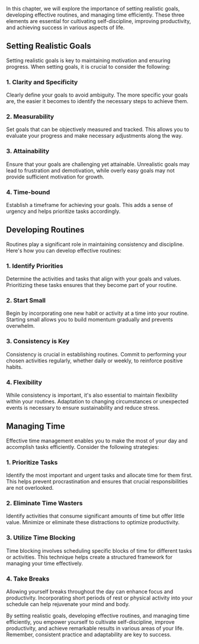 
In this chapter, we will explore the importance of setting realistic goals, developing effective routines, and managing time efficiently. These three elements are essential for cultivating self-discipline, improving productivity, and achieving success in various aspects of life.

Setting Realistic Goals
-----------------------

Setting realistic goals is key to maintaining motivation and ensuring progress. When setting goals, it is crucial to consider the following:

### 1. Clarity and Specificity

Clearly define your goals to avoid ambiguity. The more specific your goals are, the easier it becomes to identify the necessary steps to achieve them.

### 2. Measurability

Set goals that can be objectively measured and tracked. This allows you to evaluate your progress and make necessary adjustments along the way.

### 3. Attainability

Ensure that your goals are challenging yet attainable. Unrealistic goals may lead to frustration and demotivation, while overly easy goals may not provide sufficient motivation for growth.

### 4. Time-bound

Establish a timeframe for achieving your goals. This adds a sense of urgency and helps prioritize tasks accordingly.

Developing Routines
-------------------

Routines play a significant role in maintaining consistency and discipline. Here's how you can develop effective routines:

### 1. Identify Priorities

Determine the activities and tasks that align with your goals and values. Prioritizing these tasks ensures that they become part of your routine.

### 2. Start Small

Begin by incorporating one new habit or activity at a time into your routine. Starting small allows you to build momentum gradually and prevents overwhelm.

### 3. Consistency is Key

Consistency is crucial in establishing routines. Commit to performing your chosen activities regularly, whether daily or weekly, to reinforce positive habits.

### 4. Flexibility

While consistency is important, it's also essential to maintain flexibility within your routines. Adaptation to changing circumstances or unexpected events is necessary to ensure sustainability and reduce stress.

Managing Time
-------------

Effective time management enables you to make the most of your day and accomplish tasks efficiently. Consider the following strategies:

### 1. Prioritize Tasks

Identify the most important and urgent tasks and allocate time for them first. This helps prevent procrastination and ensures that crucial responsibilities are not overlooked.

### 2. Eliminate Time Wasters

Identify activities that consume significant amounts of time but offer little value. Minimize or eliminate these distractions to optimize productivity.

### 3. Utilize Time Blocking

Time blocking involves scheduling specific blocks of time for different tasks or activities. This technique helps create a structured framework for managing your time effectively.

### 4. Take Breaks

Allowing yourself breaks throughout the day can enhance focus and productivity. Incorporating short periods of rest or physical activity into your schedule can help rejuvenate your mind and body.

By setting realistic goals, developing effective routines, and managing time efficiently, you empower yourself to cultivate self-discipline, improve productivity, and achieve remarkable results in various areas of your life. Remember, consistent practice and adaptability are key to success.
